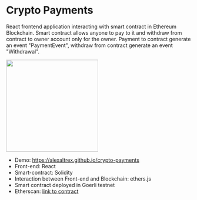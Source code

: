 # Crypto Payments
React frontend application interacting with smart contract in Ethereum Blockchain. 
Smart contract allows anyone to pay to it and withdraw from contract to owner account only for the owner. 
Payment to contract generate an event "PaymentEvent", withdraw from contract generate an event "Withdrawal".

<img src="https://user-images.githubusercontent.com/56224288/221402911-8646a5b1-9a7e-4b1c-8f38-454bc21e50b9.jpg" height="250">

* Demo: https://alexaltrex.github.io/crypto-payments
* Front-end: React
* Smart-contract: Solidity
* Interaction between Front-end and Blockchain: ethers.js
* Smart contract deployed in Goerli testnet
* Etherscan: [link to contract](https://goerli.etherscan.io/address/0xB5b209B4DE252716240ef40D9658265dae8d3453#code)
